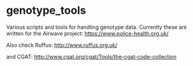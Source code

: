 # genotype_tools
Various scripts and tools for handling genotype data. Currently these are written for the Airwave project:
https://www.police-health.org.uk/

Also check Ruffus:
http://www.ruffus.org.uk/

and CGAT:
http://www.cgat.org/cgat/Tools/the-cgat-code-collection



